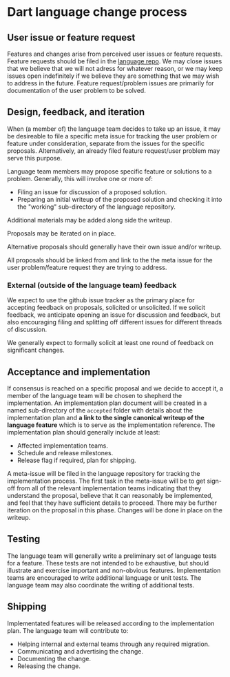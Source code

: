 # Dart language change process

## User issue or feature request

Features and changes arise from perceived user issues or feature requests.
Feature requests should be filed in
the [language repo](http://github.com/dart-lang/language/issues/).  We may close issues
that we believe that we will not adress for whatever reason, or we may keep
issues open indefinitely if we believe they are something that we may wish to
address in the future.  Feature request/problem issues are primarily for
documentation of the user problem to be solved.

## Design, feedback, and iteration

When (a member of) the language team decides to take up an issue, it may be
desireable to file a specific meta issue for tracking the user problem or
feature under consideration, separate from the issues for the specific
proposals.  Alternatively, an already filed feature request/user problem may
serve this purpose.

Language team members may propose specific feature or solutions to a problem.
Generally, this will involve one or more of:
 - Filing an issue for discussion of a proposed solution.
 - Preparing an initial writeup of the proposed solution and checking it into
the "working" sub-directory of the language repository.

Additional materials may be added along side the writeup.

Proposals may be iterated on in place.

Alternative proposals should generally have their own issue and/or writeup.

All proposals should be linked from and link to the the meta issue for the user
problem/feature request they are trying to address.

### External (outside of the language team) feedback

We expect to use the github issue tracker as the primary place for accepting
feedback on proposals, solicited or unsolicited.  If we solicit feedback, we
anticipate opening an issue for discussion and feedback, but also encouraging
filing and splitting off different issues for different threads of discussion.

We generally expect to formally solicit at least one round of feedback on
significant changes.

## Acceptance and implementation

If consensus is reached on a specific proposal and we decide to accept it, a
member of the language team will be chosen to shepherd the implementation.  An
implementation plan document will be created in a named sub-directory of the
`accepted` folder with details about the implementation plan and **a link to the
single canonical writeup of the language feature** which is to serve as the
implementation reference.  The implementation plan should generally include at
least:
  - Affected implementation teams.
  - Schedule and release milestones.
  - Release flag if required, plan for shipping.

A meta-issue will be filed in the language repository for tracking the
implementation process.  The first task in the meta-issue will be to get
sign-off from all of the relevant implementation teams indicating that they
understand the proposal, believe that it can reasonably be implemented, and feel
that they have sufficient details to proceed.  There may be further iteration on
the proposal in this phase.  Changes will be done in place on the writeup.

## Testing

The language team will generally write a preliminary set of language tests for a
feature.  These tests are not intended to be exhaustive, but should illustrate
and exercise important and non-obvious features.  Implementation teams are
encouraged to write additional language or unit tests.  The language team may
also coordinate the writing of additional tests.

## Shipping

Implementated features will be released according to the implementation plan.
The language team will contribute to:
  - Helping internal and external teams through any required migration.
  - Communicating and advertising the change.
  - Documenting the change.
  - Releasing the change.
